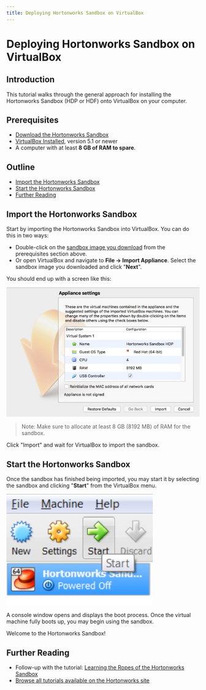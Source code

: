 ```yaml
---
title: Deploying Hortonworks Sandbox on VirtualBox
---
```


# Deploying Hortonworks Sandbox on VirtualBox

## Introduction

This tutorial walks through the general approach for installing the Hortonworks Sandbox (HDP or HDF) onto VirtualBox on your computer.

## Prerequisites

-   [Download the Hortonworks Sandbox](https://hortonworks.com/downloads/#sandbox)
-   [VirtualBox Installed](https://www.virtualbox.org/wiki/Downloads), version 5.1 or newer
-   A computer with at least **8 GB of RAM to spare**.

## Outline

-   [Import the Hortonworks Sandbox](#import-the-hortonworks-sandbox)
-   [Start the Hortonworks Sandbox](#start-the-hortonworks-sandbox)
-   [Further Reading](#further-reading)

## Import the Hortonworks Sandbox

Start by importing the Hortonworks Sandbox into VirtualBox.  You can do this in two ways:

-   Double-click on the [sandbox image you download](https://hortonworks.com/downloads/#sandbox) from the prerequisites section above.
-   Or open VirtualBox and navigate to **File -> Import Appliance**.  Select the sandbox image you downloaded and click "**Next**".

You should end up with a screen like this:

![Appliance Settings](assets/vbox-appliance-settings.jpg)

> Note: Make sure to allocate at least 8 GB (8192 MB) of RAM for the sandbox.

Click "Import" and wait for VirtualBox to import the sandbox.

## Start the Hortonworks Sandbox

Once the sandbox has finished being imported, you may start it by selecting the sandbox and clicking "**Start**" from the VirtualBox menu.

![virtualbox_start_windows](assets/vbox-start.jpg)

A console window opens and displays the boot process.  Once the virtual machine fully boots up, you may begin using the sandbox.

Welcome to the Hortonworks Sandbox!

## Further Reading

-   Follow-up with the tutorial: [Learning the Ropes of the Hortonworks Sandbox](https://hortonworks.com/tutorial/learning-the-ropes-of-the-hortonworks-sandbox)
-   [Browse all tutorials available on the Hortonworks site](https://hortonworks.com/tutorials/)

